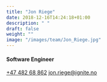```yaml
---
title: "Jon Riege"
date: 2018-12-16T14:24:18+01:00
description: " "
draft: false
weight: ""
image: "/images/team/Jon_Riege.jpg"
---
```

#### Software Engineer
<a class="phoneto" href="tel:+47 482 688 62"><i class="fas fa-phone"></i>+47 482 68 862</a>
<a class="mailto" href="mailto:jon.riege@ignite.no "><i class="fas fa-envelope"></i></i>jon.riege@ignite.no </a>
